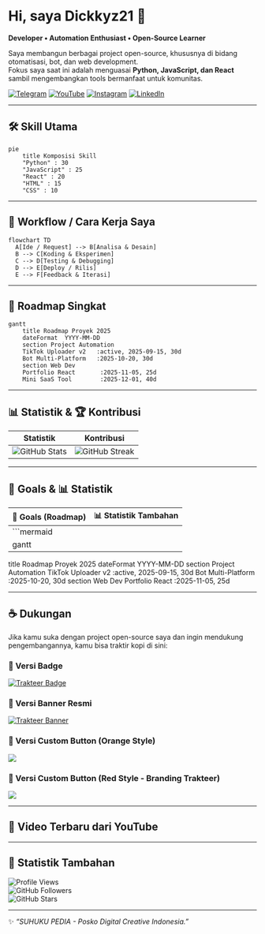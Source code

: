 # Hi, saya Dickkyz21 👋

**Developer • Automation Enthusiast • Open-Source Learner**

Saya membangun berbagai project open-source, khususnya di bidang otomatisasi, bot, dan web development.  
Fokus saya saat ini adalah menguasai **Python, JavaScript, dan React** sambil mengembangkan tools bermanfaat untuk komunitas.

[![Telegram](https://img.shields.io/badge/Telegram-Chat-2CA5E0?logo=telegram&logoColor=white)](https://t.me/+-BPNr-4VL1diZDg1)
[![YouTube](https://img.shields.io/badge/YouTube-SuhukuPedia-FF0000?logo=youtube&logoColor=white)](https://youtube.com/@SuhukuPedia)
[![Instagram](https://img.shields.io/badge/Instagram-@suhuku.pedia-E4405F?logo=instagram&logoColor=white)](https://instagram.com/suhuku.pedia)
[![LinkedIn](https://img.shields.io/badge/LinkedIn-Connect-0077B5?logo=linkedin&logoColor=white)](https://www.linkedin.com/in/arsyah211197)

---

## 🛠️ Skill Utama

```mermaid
pie
    title Komposisi Skill
    "Python" : 30
    "JavaScript" : 25
    "React" : 20
    "HTML" : 15
    "CSS" : 10
```

---


## 🔄 Workflow / Cara Kerja Saya

```mermaid
flowchart TD
  A[Ide / Request] --> B[Analisa & Desain]
  B --> C[Koding & Eksperimen]
  C --> D[Testing & Debugging]
  D --> E[Deploy / Rilis]
  E --> F[Feedback & Iterasi]
```

---

## 📅 Roadmap Singkat

```mermaid
gantt
    title Roadmap Proyek 2025
    dateFormat  YYYY-MM-DD
    section Project Automation
    TikTok Uploader v2   :active, 2025-09-15, 30d
    Bot Multi-Platform   :2025-10-20, 30d
    section Web Dev
    Portfolio React       :2025-11-05, 25d
    Mini SaaS Tool        :2025-12-01, 40d
```

---

## 📊 Statistik & 🏆 Kontribusi
| Statistik                                                                                                      | Kontribusi                                                                                        |
| -------------------------------------------------------------------------------------------------------------- | ------------------------------------------------------------------------------------------------- |
| ![GitHub Stats](https://github-readme-stats.vercel.app/api?username=dickkyz21\&show_icons=true\&theme=radical) | ![GitHub Streak](https://github-readme-streak-stats.herokuapp.com/?user=dickkyz21\&theme=radical) |

---

## 🎯 Goals & 📊 Statistik
| 🎯 Goals (Roadmap) | 📊 Statistik Tambahan |
| ------------------ | --------------------- |
| \`\`\`mermaid      |                       |
| gantt              |                       |

title Roadmap Proyek 2025
dateFormat  YYYY-MM-DD
section Project Automation
TikTok Uploader v2   :active, 2025-09-15, 30d
Bot Multi-Platform   :2025-10-20, 30d
section Web Dev
Portfolio React       :2025-11-05, 25d


---

## ☕ Dukungan

Jika kamu suka dengan project open-source saya dan ingin mendukung pengembangannya, kamu bisa traktir kopi di sini:

### 🔹 Versi Badge
[![Trakteer Badge](https://img.shields.io/badge/Trakteer-Support-red?logo=buymeacoffee&logoColor=white)](https://trakteer.id/suhuku/tip)

### 🔹 Versi Banner Resmi
[![Trakteer Banner](https://cdn.trakteer.id/images/mix/banner-trakteer-300x50.png)](https://trakteer.id/suhuku/tip)

### 🔹 Versi Custom Button (Orange Style)
<a href="https://trakteer.id/suhuku/tip" target="_blank">
  <img src="https://img.shields.io/badge/☕-Trakteer-orange?style=for-the-badge&logo=buymeacoffee&logoColor=white" />
</a>

### 🔹 Versi Custom Button (Red Style - Branding Trakteer)
<a href="https://trakteer.id/suhuku/tip" target="_blank">
  <img src="https://img.shields.io/badge/☕-Trakteer-FF2E2E?style=for-the-badge&logo=buymeacoffee&logoColor=white" />
</a>

---

## 🎥 Video Terbaru dari YouTube

<!-- YOUTUBE:START -->
<!-- YOUTUBE:END -->

---

## 📌 Statistik Tambahan

![Profile Views](https://komarev.com/ghpvc/?username=Dickkyz21&label=Profile%20Views&color=lightgrey&style=flat)  
![GitHub Followers](https://img.shields.io/github/followers/Dickkyz21?label=Followers&style=social)  
![GitHub Stars](https://img.shields.io/github/stars/Dickkyz21?affiliations=OWNER%2CCOLLABORATOR&style=social)

---

✨ *“SUHUKU PEDIA - Posko Digital Creative Indonesia.”*
